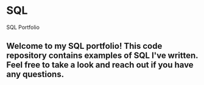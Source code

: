 # SQL
SQL Portfolio 
## Welcome to my SQL portfolio! This code repository contains examples of SQL I've written. Feel free to take a look and reach out if you have any questions.

